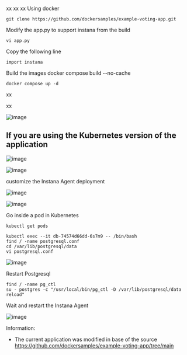 xx
xx
xx
Using docker



    git clone https://github.com/dockersamples/example-voting-app.git

Modify the app.py to support instana from the build

    vi app.py

Copy the following line

    import instana

Build the images
    docker compose build --no-cache

    docker compose up -d
    
xx

xx


![image](https://github.com/user-attachments/assets/f6b6c1e7-3344-4ac0-9d2c-afcd8670ef90)


If you are using the Kubernetes version of the application
-


![image](https://github.com/user-attachments/assets/7f9ce5f2-d7e0-465b-860b-c78ad9453b8c)



![image](https://github.com/user-attachments/assets/b362fcf8-f431-42ae-b8b9-fe47eb5a232b)

customize the Instana Agent deployment

![image](https://github.com/user-attachments/assets/49814c57-bf3b-47bd-81ae-7c87418b588c)



![image](https://github.com/user-attachments/assets/147bc478-3576-41c4-bced-de71b0b010f8)

Go inside a pod in Kubernetes

    kubectl get pods

    kubectl exec --it db-74574d66dd-6s7m9 -- /bin/bash
    find / -name postgresql.conf
    cd /var/lib/postgresql/data
    vi postgresql.conf

![image](https://github.com/user-attachments/assets/72ce456e-9d77-44ad-b031-fbd0d84b9443)

Restart Postgresql

    find / -name pg_ctl
    su - postgres -c "/usr/local/bin/pg_ctl -D /var/lib/postgresql/data reload"

Wait and restart the Instana Agent

![image](https://github.com/user-attachments/assets/9fa6db36-7457-421d-a220-dcd1846602f1)

    

Information:

- The current application was modified in base of the source https://github.com/dockersamples/example-voting-app/tree/main 
